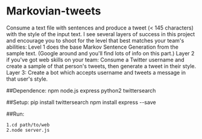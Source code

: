 # Markovian-tweets
Consume a text file with sentences and produce a tweet (&lt; 145 characters) with the style of the input text. I see several layers of success in this project and encourage you to shoot for the level that best matches your team's abilities: Level 1 does the base Markov Sentence Generation from the sample text. (Google around and you'll find lots of info on this part.) Layer 2 if you've got web skills on your team: Consume a Twitter username and create a sample of that person's tweets, then generate a tweet in their style. Layer 3: Create a bot which accepts username and tweets a message in that user's style.

##Dependence:
    npm
    node.js
    express
    python2
    twittersearch
    
##Setup:
    pip install twittersearch
    npm install express --save

##Run:
    
    1.cd path/to/web
    2.node server.js
